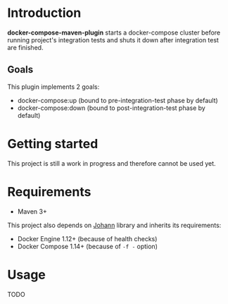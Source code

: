 # Introduction

**docker-compose-maven-plugin** starts a docker-compose cluster before running project's integration tests and shuts it down after integration test are finished.

## Goals

This plugin implements 2 goals:
* docker-compose:up (bound to pre-integration-test phase by default)
* docker-compose:down (bound to post-integration-test phase by default)

# Getting started

This project is still a work in progress and therefore cannot be used yet.

# Requirements

* Maven 3+

This project also depends on [Johann](https://github.com/br4chu/johann) library and inherits its requirements:

* Docker Engine 1.12+ (because of health checks)
* Docker Compose 1.14+ (because of `-f -` option)

# Usage

TODO
